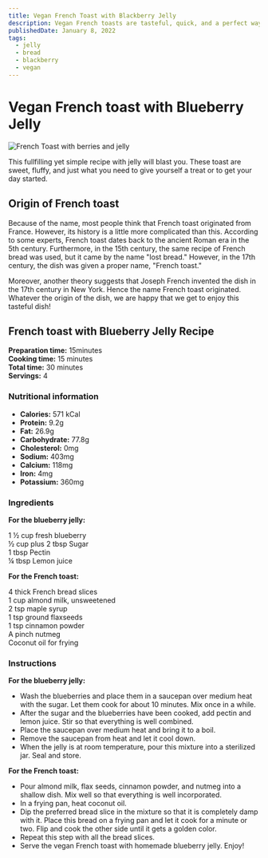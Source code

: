 ```yaml
---
title: Vegan French Toast with Blackberry Jelly
description: Vegan French toasts are tasteful, quick, and a perfect way to start your day.
publishedDate: January 8, 2022
tags:
  - jelly
  - bread
  - blackberry
  - vegan
---
```


# Vegan French toast with Blueberry Jelly

![French Toast with berries and jelly](/frenchtoast.jpg "image")

This fullfilling yet simple recipe with jelly will blast you. These toast are sweet, fluffy, and just what you need to give yourself a treat or to get your day started.

## Origin of French toast

Because of the name, most people think that French toast originated from France. However, its history is a little more complicated than this. According to some experts, French toast dates back to the ancient Roman era in the 5th century. Furthermore, in the 15th century, the same recipe of French bread was used, but it came by the name &quot;lost bread.&quot; However, in the 17th century, the dish was given a proper name, &quot;French toast.&quot;

Moreover, another theory suggests that Joseph French invented the dish in the 17th century in New York. Hence the name French toast originated. Whatever the origin of the dish, we are happy that we get to enjoy this tasteful dish!

## French toast with Blueberry Jelly Recipe

**Preparation time:** 15minutes  
**Cooking time:** 15 minutes  
**Total time:** 30 minutes  
**Servings:** 4

### Nutritional information

- **Calories:** 571 kCal
- **Protein:** 9.2g
- **Fat:** 26.9g
- **Carbohydrate:** 77.8g
- **Cholesterol:** 0mg
- **Sodium:** 403mg
- **Calcium:** 118mg
- **Iron:** 4mg
- **Potassium:** 360mg

### Ingredients

**For the blueberry jelly:**

1 ½ cup fresh blueberry  
½ cup plus 2 tbsp Sugar  
1 tbsp Pectin  
¼ tbsp Lemon juice

**For the French toast:**

4 thick French bread slices  
1 cup almond milk, unsweetened  
2 tsp maple syrup  
1 tsp ground flaxseeds  
1 tsp cinnamon powder  
A pinch nutmeg  
Coconut oil for frying

### Instructions

**For the blueberry jelly:**

- Wash the blueberries and place them in a saucepan over medium heat with the sugar. Let them cook for about 10 minutes. Mix once in a while.
- After the sugar and the blueberries have been cooked, add pectin and lemon juice. Stir so that everything is well combined.
- Place the saucepan over medium heat and bring it to a boil.
- Remove the saucepan from heat and let it cool down.
- When the jelly is at room temperature, pour this mixture into a sterilized jar. Seal and store.

**For the French toast:**

- Pour almond milk, flax seeds, cinnamon powder, and nutmeg into a shallow dish. Mix well so that everything is well incorporated.
- In a frying pan, heat coconut oil.
- Dip the preferred bread slice in the mixture so that it is completely damp with it. Place this bread on a frying pan and let it cook for a minute or two. Flip and cook the other side until it gets a golden color.
- Repeat this step with all the bread slices.
- Serve the vegan French toast with homemade blueberry jelly. Enjoy!
